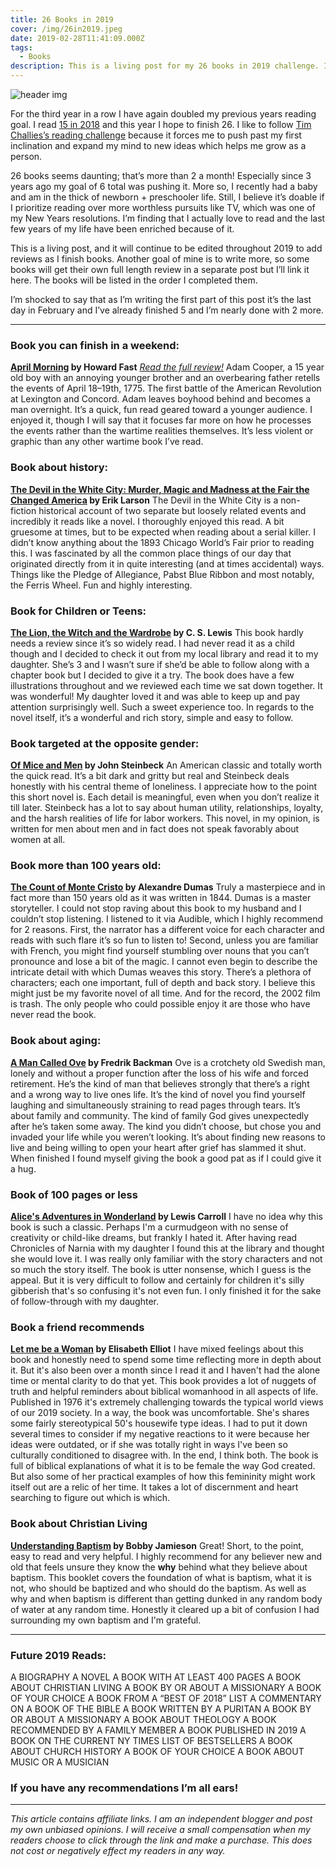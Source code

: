 ```yaml
---
title: 26 Books in 2019
cover: /img/26in2019.jpeg
date: 2019-02-28T11:41:09.000Z
tags:
  - Books
description: This is a living post for my 26 books in 2019 challenge. It will continue to be edited throughout 2019 to add reviews as I finish books.
---
```

![header img](/img/26in2019.jpeg)

For the third year in a row I have again doubled my previous years reading goal. I read [15 in 2018](https://medium.com/@laurenbodnar/reading-challenge-2018-b81b41a99d40) and this year I hope to finish 26. I like to follow [Tim Challies’s reading challenge](https://www.challies.com/resources/the-2019-christian-reading-challenge/) because it forces me to push past my first inclination and expand my mind to new ideas which helps me grow as a person.

 26 books seems daunting; that’s more than 2 a month! Especially since 3 years ago my goal of 6 total was pushing it. More so, I recently had a baby and am in the thick of newborn + preschooler life. Still, I believe it’s doable if I prioritize reading over more worthless pursuits like TV, which was one of my New Years resolutions. I’m finding that I actually love to read and the last few years of my life have been enriched because of it.

This is a living post, and it will continue to be edited throughout 2019 to add reviews as I finish books. Another goal of mine is to write more, so some books will get their own full length review in a separate post but I’ll link it here. The books will be listed in the order I completed them.

I’m shocked to say that as I’m writing the first part of this post it’s the last day in February and I’ve already finished 5 and I’m nearly done with 2 more.

- - -

### Book you can finish in a weekend:

**[April Morning](https://amzn.to/2Vr1jtA) by Howard Fast**
[_Read the full review!_](https://medium.com/@laurenbodnar/history-needs-flesh-c369bca2e1dc)
Adam Cooper, a 15 year old boy with an annoying younger brother and an overbearing father retells the events of April 18–19th, 1775. The first battle of the American Revolution at Lexington and Concord. Adam leaves boyhood behind and becomes a man overnight. It’s a quick, fun read geared toward a younger audience. I enjoyed it, though I will say that it focuses far more on how he processes the events rather than the wartime realities themselves. It’s less violent or graphic than any other wartime book I’ve read.
<br/>

### Book about history:

**[The Devil in the White City: Murder, Magic and Madness at the Fair the Changed America](https://amzn.to/2H9hjfs) by Erik Larson**
The Devil in the White City is a non-fiction historical account of two separate but loosely related events and incredibly it reads like a novel. I thoroughly enjoyed this read. A bit gruesome at times, but to be expected when reading about a serial killer. I didn’t know anything about the 1893 Chicago World’s Fair prior to reading this. I was fascinated by all the common place things of our day that originated directly from it in quite interesting (and at times accidental) ways. Things like the Pledge of Allegiance, Pabst Blue Ribbon and most notably, the Ferris Wheel. Fun and highly interesting.
<br/>

### Book for Children or Teens:

**[The Lion, the Witch and the Wardrobe](https://amzn.to/2C0cEsy) by C. S. Lewis**
This book hardly needs a review since it’s so widely read. I had never read it as a child though and I decided to check it out from my local library and read it to my daughter. She’s 3 and I wasn’t sure if she’d be able to follow along with a chapter book but I decided to give it a try. The book does have a few illustrations throughout and we reviewed each time we sat down together. It was wonderful! My daughter loved it and was able to keep up and pay attention surprisingly well. Such a sweet experience too. In regards to the novel itself, it’s a wonderful and rich story, simple and easy to follow.
<br/>

### Book targeted at the opposite gender:

**[Of Mice and Men](https://amzn.to/2IGGd8t) by John Steinbeck**
An American classic and totally worth the quick read. It’s a bit dark and gritty but real and Steinbeck deals honestly with his central theme of loneliness. I appreciate how to the point this short novel is. Each detail is meaningful, even when you don’t realize it till later. Steinbeck has a lot to say about human utility, relationships, loyalty, and the harsh realities of life for labor workers. This novel, in my opinion, is written for men about men and in fact does not speak favorably about women at all.
<br/>

### Book more than 100 years old:

**[The Count of Monte Cristo](https://amzn.to/2IK1uxV) by Alexandre Dumas**
Truly a masterpiece and in fact more than 150 years old as it was written in 1844. Dumas is a master storyteller. I could not stop raving about this book to my husband and I couldn’t stop listening. I listened to it via Audible, which I highly recommend for 2 reasons. First, the narrator has a different voice for each character and reads with such flare it’s so fun to listen to! Second, unless you are familiar with French, you might find yourself stumbling over nouns that you can’t pronounce and lose a bit of the magic. I cannot even begin to describe the intricate detail with which Dumas weaves this story. There’s a plethora of characters; each one important, full of depth and back story. I believe this might just be my favorite novel of all time. And for the record, the 2002 film is trash. The only people who could possible enjoy it are those who have never read the book.
<br/>

### Book about aging:

**[A Man Called Ove](https://amzn.to/2GZ3cd7) by Fredrik Backman**
Ove is a crotchety old Swedish man, lonely and without a proper function after the loss of his wife and forced retirement. He’s the kind of man that believes strongly that there’s a right and a wrong way to live ones life. It’s the kind of novel you find yourself laughing and simultaneously straining to read pages through tears. It’s about family and community. The kind of family God gives unexpectedly after he’s taken some away. The kind you didn’t choose, but chose you and invaded your life while you weren’t looking. It’s about finding new reasons to live and being willing to open your heart after grief has slammed it shut. When finished I found myself giving the book a good pat as if I could give it a hug.
<br/>

### Book of 100 pages or less

**[Alice's Adventures in Wonderland](https://amzn.to/2u1O5as) by Lewis Carroll**
I have no idea why this book is such a classic. Perhaps I'm a curmudgeon with no sense of creativity or child-like dreams, but frankly I hated it. After having read Chronicles of Narnia with my daughter I found this at the library and thought she would love it. I was really only familiar with the story characters and not so much the story itself. The book is utter nonsense, which I guess is the appeal. But it is very difficult to follow and certainly for children it's silly gibberish that's so confusing it's not even fun. I only finished it for the sake of follow-through with my daughter.
<br/>

### Book a friend recommends

**[Let me be a Woman](https://amzn.to/2CfjYkt) by Elisabeth Elliot**
I have mixed feelings about this book and honestly need to spend some time reflecting more in depth about it. But it's also been over a month since I read it and I haven't had the alone time or mental clarity to do that yet. This book provides a lot of nuggets of truth and helpful reminders about biblical womanhood in all aspects of life. Published in 1976 it's extremely challenging towards the typical world views of our 2019 society. In a way, the book was uncomfortable. She's shares some fairly stereotypical 50's housewife type ideas. I had to put it down several times to consider if my negative reactions to it were because her ideas were outdated, or if she was totally right in ways I've been so culturally conditioned to disagree with. In the end, I think both. The book is full of biblical explanations of what it is to be female the way God created. But also some of her practical examples of how this femininity might work itself out are a relic of her time. It takes a lot of discernment and heart searching to figure out which is which.
</br>

### Book about Christian Living

**[Understanding Baptism](https://amzn.to/2Du2kd3) by Bobby Jamieson**
Great! Short, to the point, easy to read and very helpful. I highly recommend for any believer new and old that feels unsure they know the **why** behind what they believe about baptism. This booklet covers the foundation of what is baptism, what it is not, who should be baptized and who should do the baptism. As well as why and when baptism is different than getting dunked in any random body of water at any random time. Honestly it cleared up a bit of confusion I had surrounding my own baptism and I'm grateful.
</br>

- - -

### **Future 2019 Reads:**

A BIOGRAPHY
A NOVEL
A BOOK WITH AT LEAST 400 PAGES
A BOOK ABOUT CHRISTIAN LIVING
A BOOK BY OR ABOUT A MISSIONARY
A BOOK OF YOUR CHOICE
A BOOK FROM A “BEST OF 2018” LIST
A COMMENTARY ON A BOOK OF THE BIBLE
A BOOK WRITTEN BY A PURITAN
A BOOK BY OR ABOUT A MISSIONARY
A BOOK ABOUT THEOLOGY
A BOOK RECOMMENDED BY A FAMILY MEMBER
A BOOK PUBLISHED IN 2019
A BOOK ON THE CURRENT NY TIMES LIST OF BESTSELLERS
A BOOK ABOUT CHURCH HISTORY
A BOOK OF YOUR CHOICE
A BOOK ABOUT MUSIC OR A MUSICIAN

### If you have any recommendations I’m all ears!

- - -

_This article contains affiliate links.  I am an independent blogger and post my own unbiased opinions. I will receive a small compensation when my readers choose to click through the link and make a purchase. This does not cost or negatively effect my readers in any way._
